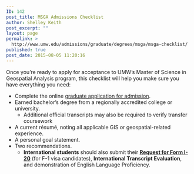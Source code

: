 ```yaml
---
ID: 142
post_title: MSGA Admissions Checklist
author: Shelley Keith
post_excerpt: ""
layout: page
permalink: >
  http://www.umw.edu/admissions/graduate/degrees/msga/msga-checklist/
published: true
post_date: 2015-08-05 11:20:16
---
```

Once you’re ready to apply for acceptance to UMW’s Master of Science in Geospatial Analysis program, this checklist will help you make sure you have everything you need:
<ul>
 	<li>Complete the online <a href="https://admissions.umw.edu/apply/?sr=a8f154ae-97ae-4eca-8187-234651110b0e">graduate application for admission</a>.</li>
 	<li>Earned bachelor’s degree from a regionally accredited college or university.
<ul>
 	<li>Additional official transcripts may also be required to verify transfer coursework</li>
</ul>
</li>
 	<li>A current résumé, noting all applicable GIS or geospatial-related experience.</li>
 	<li>A personal goal statement.</li>
 	<li>Two recommendations.
<ul>
 	<li><strong>International students</strong> should also submit their <a href="http://international.umw.edu/international-services/prospective/request-for-form-i-20/"><strong>Request for Form I-20</strong></a> (for F-1 visa candidates), <strong>International Transcript Evaluation</strong>, and demonstration of English Language Proficiency.</li>
</ul>
</li>
</ul>